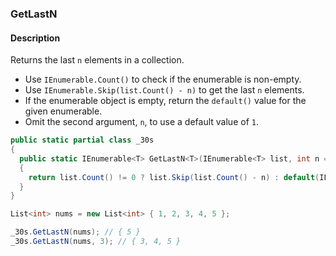 ### GetLastN

#### Description



Returns the last `n` elements in a collection.

- Use `IEnumerable.Count()` to check if the enumerable is non-empty.
- Use `IEnumerable.Skip(list.Count() - n)` to get the last `n` elements.
- If the enumerable object is empty, return the `default()` value for the given enumerable.
- Omit the second argument, `n`, to use a default value of `1`.

```csharp
public static partial class _30s 
{
  public static IEnumerable<T> GetLastN<T>(IEnumerable<T> list, int n = 1)
  {
    return list.Count() != 0 ? list.Skip(list.Count() - n) : default(IEnumerable<T>);
  }
}
```

```csharp
List<int> nums = new List<int> { 1, 2, 3, 4, 5 };

_30s.GetLastN(nums); // { 5 }
_30s.GetLastN(nums, 3); // { 3, 4, 5 }
```
